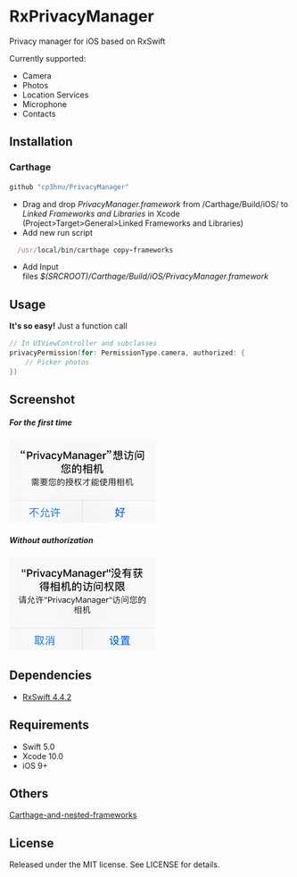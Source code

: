 # RxPrivacyManager

Privacy manager for iOS based on RxSwift

Currently supported:

*   Camera
*   Photos
*   Location Services
*   Microphone
*   Contacts

## Installation

### Carthage

```swift
github "cp3hnu/PrivacyManager"
```

-   Drag and drop *PrivacyManager.framework* from /Carthage/Build/iOS/ to *Linked Frameworks and Libraries* in Xcode (Project>Target>General>Linked Frameworks and Libraries)
-   Add new run script

```ruby
  /usr/local/bin/carthage copy-frameworks
```

-   Add Input files *$(SRCROOT)/Carthage/Build/iOS/PrivacyManager.framework*




## Usage

**It's so easy!** Just a function call

```swift
// In UIViewController and subclasses
privacyPermission(for: PermissionType.camera, authorized: {
	// Picker photos
})
```



## Screenshot

##### For the first time

![](screenshot-1.png)

##### Without authorization

![](screenshot-2.png)



## Dependencies

*   [RxSwift 4.4.2](https://github.com/ReactiveX/RxSwift)

## Requirements

-   Swift 5.0
-   Xcode 10.0
-   iOS 9+

## Others

[Carthage-and-nested-frameworks](http://stylekit.org/blog/2017/02/03/Carthage-and-nested-frameworks/)

## License

Released under the MIT license. See LICENSE for details.
